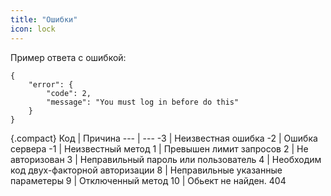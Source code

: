 ```yaml
---
title: "Ошибки"
icon: lock
---
```


Пример ответа с ошибкой:
```
{
    "error": {
        "code": 2,
        "message": "You must log in before do this"
    }
}
```

{.compact}
Код   | Причина
---    | ---
-3 | Неизвестная ошибка
-2 | Ошибка сервера
-1 | Неизвестный метод
1 | Превышен лимит запросов
2 | Не авторизован
3 | Неправильный пароль или пользователь
4 | Необходим код двух-факторной авторизации
8 | Неправильные указанные параметеры
9 | Отключенный метод
10 | Обьект не найден. 404
